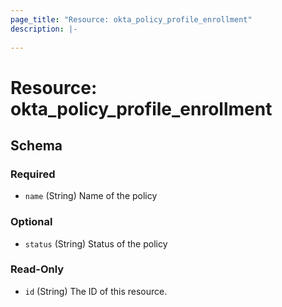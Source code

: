 ```yaml
---
page_title: "Resource: okta_policy_profile_enrollment"
description: |-
  
---
```


# Resource: okta_policy_profile_enrollment





<!-- schema generated by tfplugindocs -->
## Schema

### Required

- `name` (String) Name of the policy

### Optional

- `status` (String) Status of the policy

### Read-Only

- `id` (String) The ID of this resource.


